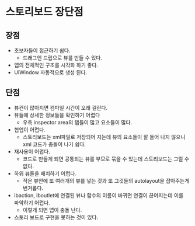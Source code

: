# 스토리보드 장단점

## 장점

- 초보자들이 접근하기 쉽다.
    - 드래그앤 드랍으로 뷰를 만들 수 있다.
- 앱의 전체적인 구조를 시각화 하기 좋다.
- UIWindow 자동적으로 생성 된다.

## 단점

- 뷰컨이 많아지면 컴파일 시간이 오래 걸린다.
- 뷰들에 상세한 정보들을 확인하기 어렵다
    - 우측 inspector area의 탭들이 많고 요소들이 많다.
- 협업이 어렵다.
    - 스토리보드는 xml파일로 저장되어 지는데 뷰의 요소들이 잘 들어 나지 않으니 xml 코드가 충돌이 나기 쉽다.
- 재사용이 어렵다.
    - 코드로 만들게 되면 공통되는 뷰를 부모로 묶을 수 있는데 스토리보드는 그럴 수 없다.
- 하위 뷰들을 배치하기 어렵다.
    - 작은 뷰안에 또 여러개의 뷰를 넣는 것과 또 그것들의 autolayout을 잡아주는게 번거롭다.
- ibaction, iboutlet에 연결된 뷰나 함수의 이름이 바뀌면 연결이 끊어지는데 이를 파악하기 어렵다.
    - 이렇게 되면 앱이 충돌 난다.
- 스토리 보드로 구현을 못하는 것이 있다.
